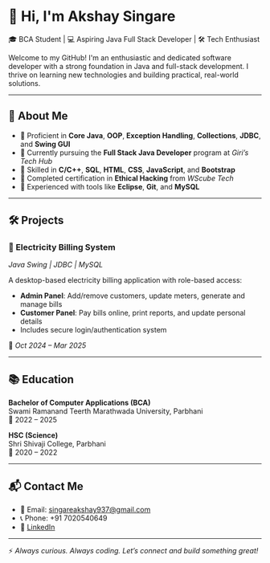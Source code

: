 # 👋 Hi, I'm Akshay Singare

🎓 BCA Student | 💻 Aspiring Java Full Stack Developer | 🛠️ Tech Enthusiast

Welcome to my GitHub! I'm an enthusiastic and dedicated software developer with a strong foundation in Java and full-stack development. I thrive on learning new technologies and building practical, real-world solutions.

---

## 🚀 About Me

- 🔹 Proficient in **Core Java**, **OOP**, **Exception Handling**, **Collections**, **JDBC**, and **Swing GUI**
- 🔹 Currently pursuing the **Full Stack Java Developer** program at *Giri’s Tech Hub*
- 🔹 Skilled in **C/C++**, **SQL**, **HTML**, **CSS**, **JavaScript**, and **Bootstrap**
- 🔹 Completed certification in **Ethical Hacking** from *WScube Tech*
- 🔹 Experienced with tools like **Eclipse**, **Git**, and **MySQL**

---

## 🛠️ Projects

### 🔌 Electricity Billing System
*Java Swing | JDBC | MySQL*

A desktop-based electricity billing application with role-based access:

- **Admin Panel**: Add/remove customers, update meters, generate and manage bills
- **Customer Panel**: Pay bills online, print reports, and update personal details
- Includes secure login/authentication system

📅 *Oct 2024 – Mar 2025*

---

## 📚 Education

**Bachelor of Computer Applications (BCA)**  
Swami Ramanand Teerth Marathwada University, Parbhani  
📅 2022 – 2025

**HSC (Science)**  
Shri Shivaji College, Parbhani  
📅 2020 – 2022

---

## 📬 Contact Me

- 📧 Email: [singareakshay937@gmail.com](mailto:singareakshay937@gmail.com)  
- 📞 Phone: +91 7020540649  
- 💼 [LinkedIn](https://www.linkedin.com/in/akshay-singare-2a6364289)

---

⚡ *Always curious. Always coding. Let’s connect and build something great!*
